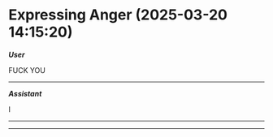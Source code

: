 <!-- Generated by SpecStory -->

# Expressing Anger (2025-03-20 14:15:20)

_**User**_

FUCK YOU

---

_**Assistant**_

I

---



---


